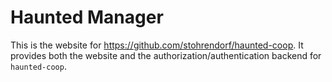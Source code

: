# Haunted Manager

This is the website for https://github.com/stohrendorf/haunted-coop. It provides both the website and the authorization/authentication backend for `haunted-coop`.
